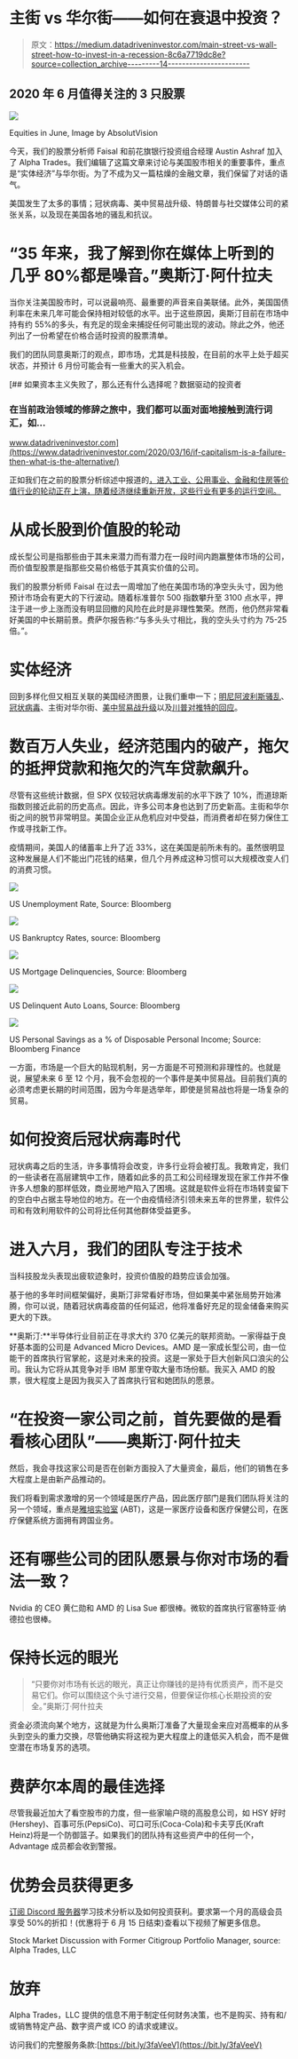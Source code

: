 # 主街 vs 华尔街——如何在衰退中投资？

> 原文：<https://medium.datadriveninvestor.com/main-street-vs-wall-street-how-to-invest-in-a-recession-8c6a7719dc8e?source=collection_archive---------14----------------------->

## 2020 年 6 月值得关注的 3 只股票

![](img/26cd6130eae2b80ff9b5ac025b4e3484.png)

Equities in June, Image by AbsolutVision

今天，我们的股票分析师 Faisal 和前花旗银行投资组合经理 Austin Ashraf 加入了 Alpha Trades。我们编辑了这篇文章来讨论与美国股市相关的重要事件，重点是“实体经济”与华尔街。为了不成为又一篇枯燥的金融文章，我们保留了对话的语气。

美国发生了太多的事情；冠状病毒、美中贸易战升级、特朗普与社交媒体公司的紧张关系，以及现在美国各地的骚乱和抗议。

# “35 年来，我了解到你在媒体上听到的几乎 80%都是噪音。”奥斯汀·阿什拉夫

当你关注美国股市时，可以说最响亮、最重要的声音来自美联储。此外，美国国债利率在未来几年可能会保持相对较低的水平。出于这些原因，奥斯汀目前在市场中持有约 55%的多头，有充足的现金来捕捉任何可能出现的波动。除此之外，他还列出了一份希望在价格合适时投资的股票清单。

我们的团队同意奥斯汀的观点，即市场，尤其是科技股，在目前的水平上处于超买状态，并预计 6 月份可能会有一些重大的买入机会。

[](https://www.datadriveninvestor.com/2020/03/16/if-capitalism-is-a-failure-then-what-is-the-alternative/) [## 如果资本主义失败了，那么还有什么选择呢？数据驱动的投资者

### 在当前政治领域的修辞之旅中，我们都可以面对面地接触到流行词汇，如…

www.datadriveninvestor.com](https://www.datadriveninvestor.com/2020/03/16/if-capitalism-is-a-failure-then-what-is-the-alternative/) 

正如我们在之前的股票分析综述中报道的[，进入工业、公用事业、金融和住房等价值行业的轮动正在上演，随着经济继续重新开放，这些行业有更多的运行空间。](https://medium.com/datadriveninvestor/us-china-economic-warfare-tech-and-healthcare-stocks-to-watch-this-week-4d4999d9d628?source=---------6------------------)

# 从成长股到价值股的轮动

成长型公司是指那些由于其未来潜力而有潜力在一段时间内跑赢整体市场的公司，而价值型股票是指那些交易价格低于其真实价值的公司。

我们的股票分析师 Faisal 在过去一周增加了他在美国市场的净空头头寸，因为他预计市场会有更大的下行波动。随着标准普尔 500 指数攀升至 3100 点水平，押注于进一步上涨而没有明显回撤的风险在此时是非理性繁荣。然而，他仍然非常看好美国的中长期前景。费萨尔报告称:“与多头头寸相比，我的空头头寸约为 75-25 倍。”。

# 实体经济

回到多样化但又相互关联的美国经济图景，让我们重申一下；[明尼阿波利斯骚乱](https://www.wsj.com/articles/george-floyd-protests-minneapolis-11590844180)、[冠状病毒](https://www.zerohedge.com/geopolitical/spains-socialist-pm-pushes-another-2-week-lockdown-extension-global-covid-19-cases)、主街对华尔街、[美中贸易战升级](https://www.zerohedge.com/markets/china-sets-yuan-fix-weakest-2008)以及[川普对推特的回应](https://www.washingtonpost.com/)。

# 数百万人失业，经济范围内的破产，拖欠的抵押贷款和拖欠的汽车贷款飙升。

尽管有这些统计数据，但 SPX 仅较冠状病毒爆发前的水平下跌了 10%，而道琼斯指数则接近此前的历史高点。因此，许多公司本身也达到了历史新高。主街和华尔街之间的脱节非常明显。美国企业正从危机应对中受益，而消费者却在努力保住工作或寻找新工作。

疫情期间，美国人的储蓄率上升了近 33%，这在美国是前所未有的。虽然很明显这种发展是人们不能出门花钱的结果，但几个月养成这种习惯可以大规模改变人们的消费习惯。

![](img/a4a7392e01131c30c7d8d7d914449aab.png)

US Unemployment Rate, Source: Bloomberg

![](img/2805567348fcb94fed9bad6e26f00879.png)

US Bankruptcy Rates, source: Bloomberg

![](img/89e2fecb0e1a312dba5e3ad4f71d5d7b.png)

US Mortgage Delinquencies, Source: Bloomberg

![](img/3d7ef2b6e4bde91fc20103270765e678.png)

US Delinquent Auto Loans, Source: Bloomberg

![](img/70fdd57345e2bfed5eb32dc9fb5bbcbc.png)

US Personal Savings as a % of Disposable Personal Income; Source: Bloomberg Finance

一方面，市场是一个巨大的贴现机制，另一方面是不可预测和非理性的。也就是说，展望未来 6 至 12 个月，我不会忽视的一个事件是美中贸易战。目前我们真的必须考虑更长期的时间范围，因为今年是选举年，即使是贸易战也将是一场复杂的贸易。

# 如何投资后冠状病毒时代

冠状病毒之后的生活，许多事情将会改变，许多行业将会被打乱。我敢肯定，我们的一些读者在高层建筑中工作，随着如此多的员工和公司经理发现在家工作并不像许多人想象的那样低效，商业房地产陷入了困境。这就是软件业将在市场转变留下的空白中占据主导地位的地方。在一个由疫情经济引领未来五年的世界里，软件公司和有效利用软件的公司将比任何其他群体受益更多。

# 进入六月，我们的团队专注于技术

当科技股龙头表现出疲软迹象时，投资价值股的趋势应该会加强。

基于他的多年时间框架偏好，奥斯汀非常看好市场，但如果美中紧张局势开始沸腾，你可以说，随着冠状病毒疫苗的任何延迟，他将准备好充足的现金储备来购买更大的下跌。

**奥斯汀:**半导体行业目前正在寻求大约 370 亿美元的联邦资助。一家得益于良好基本面的公司是 Advanced Micro Devices。AMD 是一家成长型公司，由一位能干的首席执行官掌舵，这是对未来的投资。这是一家处于巨大创新风口浪尖的公司。我认为它将从其竞争对手 IBM 那里夺取大量市场份额。我买入 AMD 的股票，很大程度上是因为我买入了首席执行官和她团队的愿景。

# “在投资一家公司之前，首先要做的是看看核心团队”——奥斯汀·阿什拉夫

然后，我会寻找这家公司是否在创新方面投入了大量资金，最后，他们的销售在多大程度上是由新产品推动的。

我们将看到需求激增的另一个领域是医疗产品，因此医疗部门是我们团队将关注的另一个领域，重点是[雅培实验室](https://en.wikipedia.org/wiki/Abbott_Laboratories) (ABT)，这是一家医疗设备和医疗保健公司，在医疗保健系统方面拥有跨国业务。

# 还有哪些公司的团队愿景与你对市场的看法一致？

Nvidia 的 CEO 黄仁勋和 AMD 的 Lisa Sue 都很棒。微软的首席执行官塞特亚·纳德拉也很棒。

# 保持长远的眼光

> “只要你对市场有长远的眼光，真正让你赚钱的是持有优质资产，而不是交易它们。你可以围绕这个头寸进行交易，但要保证你核心长期投资的安全。”奥斯汀·阿什拉夫

资金必须流向某个地方，这就是为什么奥斯汀准备了大量现金来应对高概率的从多头到空头的重力交换，尽管他确实将这视为更大程度上的逢低买入机会，而不是做空潜在市场复苏的选项。

# 费萨尔本周的最佳选择

尽管我最近加大了看空股市的力度，但一些家喻户晓的高股息公司，如 HSY 好时(Hershey)、百事可乐(PepsiCo)、可口可乐(Coca-Cola)和卡夫亨氏(Kraft Heinz)将是一个防御篮子。如果我们的团队持有这些资产中的任何一个，Advantage 成员都会收到警报。

# 优势会员获得更多

[订阅 Discord 服务器](https://bit.ly/2KJ1oor)学习技术分析以及如何投资获利。要求第一个月的高级会员享受 50%的折扣！(优惠将于 6 月 15 日结束)查看以下视频了解更多信息。

Stock Market Discussion with Former Citigroup Portfolio Manager, source: Alpha Trades, LLC

# 放弃

Alpha Trades，LLC 提供的信息不用于制定任何财务决策，也不是购买、持有和/或销售特定产品、数字资产或 ICO 的请求或建议。

访问我们的完整服务条款:[https://bit.ly/3faVeeV](https://bit.ly/3faVeeV)